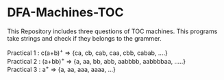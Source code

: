# DFA-Machines-TOC
This Repository includes three questions of TOC machines.
This programs take strings and check if they belongs to the grammer.

Practical 1 : c(a+b)<sup>+</sup> => {ca, cb, cab, caa, cbb, cabab, ....}<br/>
Practical 2 : (a+bb)<sup>+</sup> => {a, aa, bb, abb, aabbbb, aabbbbaa, .....}<br/>
Practical 3 : a<sup>+</sup> => {a, aa, aaa, aaaa, ...}
